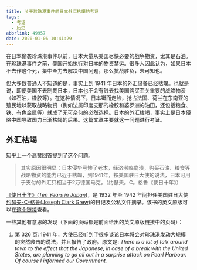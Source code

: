 ```yaml
---
title: 关于珍珠港事件前日本外汇枯竭的考证
tags:
  - 考证
  - 历史
abbrlink: 49957
date: 2020-01-06 10:41:29
---
```


在日本偷袭珍珠港事件以前，日本大量从美国尽快必要的战争物资，尤其是石油。在珍珠港事件之前，美国开始执行对日本的物资禁运。很多人因此认为，如果日本不去作这个死，集中全力去解决中国问题，那么抗战胜负，未可知也。

但大多数普通人不知道的是，事实上到 1941 年日本的外汇储备已经枯竭。也就是说，即便美国不去制裁日本，日本也不会有钱去找美国购买至关重要的战略物资（如石油，橡胶等）。在这种情况下，日本铤而走险，抢占法国、荷兰在东南亚的殖民地以获取战略物资（例如法属印度支那的橡胶和婆罗洲的油田，还包括粮食、铁、有色金属等）就成了无可奈何的必然选择。日本的外汇枯竭，事实上是日本侵略中国导致国力日渐枯竭的后果。这篇文章主要就这一问题进行考证。

## 外汇枯竭

知乎上一个[高赞回答](https://www.zhihu.com/question/284203566)提到了这个问题。

> 其实原因很明显：日本侵华亏惨了老本，经济濒临崩溃，购买石油、粮食等战略物资的能力已近于枯竭，到1941年，按美国驻日大使的说法，日本可用于支付的外汇只相当于2万德国马克。（约瑟夫。C。格鲁《使日十年》）

[《使日十年》(<i>Ten Years in Japan</i>)](https://book.douban.com/subject/1479333/)，是 1932 年至 1942 年间担任美国驻日大使[约瑟夫-C-格鲁(Joseph Clark Grew)](https://zh.wikipedia.org/wiki/%E7%BA%A6%E7%91%9F%E5%A4%AB%C2%B7%E6%A0%BC%E9%B2%81)的日记及公私文件摘录。该书的英文原版可以在[这个链接](https://archive.org/details/TenYearsInJapan/page/n327)查看。

一些其他有意思的发现（下面的页码都是前面给出的英文原版链接中的页码）：

1. 第 326 页: 1941 年，大使已经听到了很多谈论日本将会对珍珠港发动大规模的突然袭击的说法，并且报告了政府。原文是: <i>There is a lot of talk around town to the effect that the Japanese, in case of a break with the United States, are planning to go all out in a surprise attack on Pearl Harbour. Of course I informed our Government.</i>
